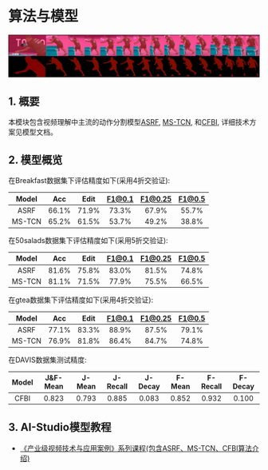 # 算法与模型

![image](https://raw.githubusercontent.com/FeixiangLu/PaddleSports/main/01-sports_when/1.3-video_parsing/images/action_example.png)

## 1. 概要

本模块包含视频理解中主流的动作分割模型[ASRF](asrf.md), [MS-TCN](mstcn.md), 和[CFBI](cfbi.md), 详细技术方案见模型文档。

## 2. 模型概览

在Breakfast数据集下评估精度如下(采用4折交验证):

| Model | Acc | Edit | F1@0.1 | F1@0.25 | F1@0.5 |
| :---: | :---: | :---: | :---: | :---: | :---: |
| ASRF | 66.1% | 71.9% | 73.3% | 67.9% | 55.7% |
| MS-TCN | 65.2% | 61.5% | 53.7% | 49.2% | 38.8% |


在50salads数据集下评估精度如下(采用5折交验证):

| Model | Acc | Edit | F1@0.1 | F1@0.25 | F1@0.5 |
| :---: | :---: | :---: | :---: | :---: | :---: |
| ASRF | 81.6% | 75.8% | 83.0% | 81.5% | 74.8% |
| MS-TCN | 81.1% | 71.5% | 77.9% | 75.5% | 66.5% |

在gtea数据集下评估精度如下(采用4折交验证):

| Model | Acc | Edit | F1@0.1 | F1@0.25 | F1@0.5 |
| :---: | :---: | :---: | :---: | :---: | :---: |
| ASRF | 77.1% | 83.3% | 88.9% | 87.5% | 79.1% |
| MS-TCN | 76.9% | 81.8% | 86.4% | 84.7% | 74.8% |

在DAVIS数据集测试精度:

| Model | J&F-Mean | J-Mean | J-Recall | J-Decay | F-Mean | F-Recall | F-Decay |
| :------: | :------: | :-----: | :----: | :----: | :----: | :----: | :----: |
| CFBI | 0.823 | 0.793 | 0.885 | 0.083 | 0.852 | 0.932 | 0.100 |


## 3. AI-Studio模型教程

- [《产业级视频技术与应用案例》系列课程(包含ASRF、MS-TCN、CFBI算法介绍)](https://aistudio.baidu.com/aistudio/course/introduce/6742)


